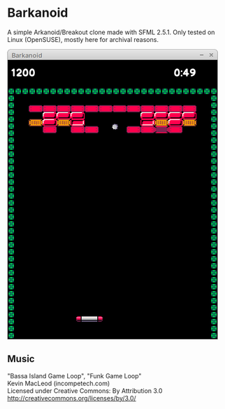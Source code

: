 # Barkanoid
A simple Arkanoid/Breakout clone made with SFML 2.5.1. Only tested on Linux (OpenSUSE), mostly here for archival reasons.

![Screenshot of the game running, a Breakout clone with pixelly graphics.](preview.png)

## Music
"Bassa Island Game Loop", "Funk Game Loop"  
Kevin MacLeod (incompetech.com)  
Licensed under Creative Commons: By Attribution 3.0  
http://creativecommons.org/licenses/by/3.0/
